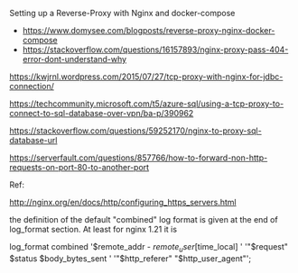 


Setting up a Reverse-Proxy with Nginx and docker-compose
 - https://www.domysee.com/blogposts/reverse-proxy-nginx-docker-compose
 - https://stackoverflow.com/questions/16157893/nginx-proxy-pass-404-error-dont-understand-why


https://kwjrnl.wordpress.com/2015/07/27/tcp-proxy-with-nginx-for-jdbc-connection/

https://techcommunity.microsoft.com/t5/azure-sql/using-a-tcp-proxy-to-connect-to-sql-database-over-vpn/ba-p/390962

https://stackoverflow.com/questions/59252170/nginx-to-proxy-sql-database-url

https://serverfault.com/questions/857766/how-to-forward-non-http-requests-on-port-80-to-another-port


Ref:

http://nginx.org/en/docs/http/configuring_https_servers.html

the definition of the default "combined" log format is given at the end of log_format section. At least for nginx 1.21 it is

log_format combined '$remote_addr - $remote_user [$time_local] '
                '"$request" $status $body_bytes_sent '
                '"$http_referer" "$http_user_agent"';

